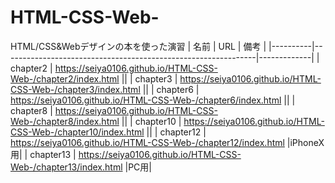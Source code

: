 # HTML-CSS-Web-
HTML/CSS&amp;Webデザインの本を使った演習
| 名前 | URL | 備考 |
|----------|---------------------------------------------------------------|-------------|
| chapter2 | https://seiya0106.github.io/HTML-CSS-Web-/chapter2/index.html ||
| chapter3 | https://seiya0106.github.io/HTML-CSS-Web-/chapter3/index.html ||
| chapter6 | https://seiya0106.github.io/HTML-CSS-Web-/chapter6/index.html ||
| chapter8 | https://seiya0106.github.io/HTML-CSS-Web-/chapter8/index.html ||
| chapter10 | https://seiya0106.github.io/HTML-CSS-Web-/chapter10/index.html ||
| chapter12 | https://seiya0106.github.io/HTML-CSS-Web-/chapter12/index.html |iPhoneX用|
| chapter13 | https://seiya0106.github.io/HTML-CSS-Web-/chapter13/index.html |PC用|
